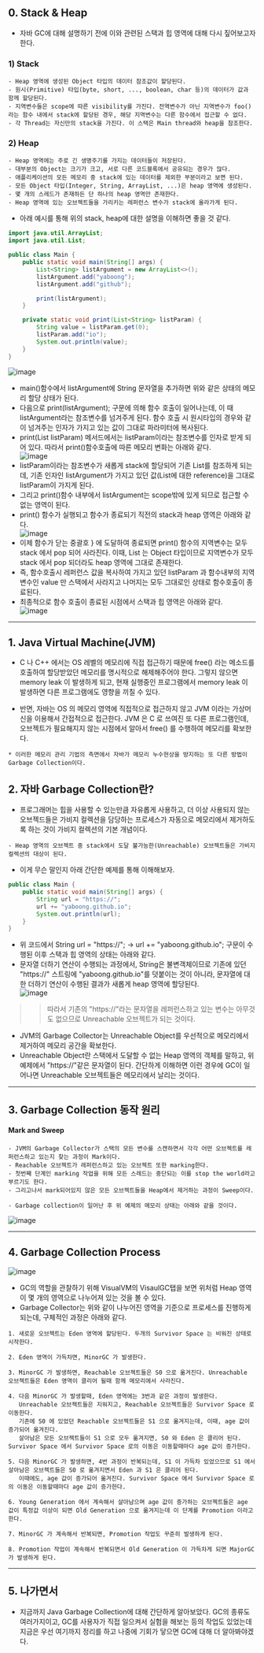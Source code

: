 ## 0. Stack & Heap
* 자바 GC에 대해 설명하기 전에 이와 관련된 스택과 힙 영역에 대해 다시 짚어보고자 한다.

### 1) Stack
```
- Heap 영역에 생성된 Object 타입의 데이터 참조값이 할당된다.
- 원시(Primitive) 타입(byte, short, ..., boolean, char 등)의 데이터가 값과 함께 할당된다.
- 지역변수들은 scope에 따른 visibility를 가진다. 전역변수가 아닌 지역변수가 foo()라는 함수 내에서 stack에 할당된 경우, 해당 지역변수는 다른 함수에서 접근할 수 없다.
- 각 Thread는 자신만의 stack을 가진다. 이 스택은 Main thread와 heap을 참조한다.
```

### 2) Heap
```
- Heap 영역에는 주로 긴 생명주기를 가지는 데이터들이 저장된다.
- 대부분의 Object는 크기가 크고, 서로 다른 코드블록에서 공유되는 경우가 많다.
- 애플리케이션의 모든 메모리 중 stack에 있는 데이터를 제외한 부분이라고 보면 된다.
- 모든 Object 타입(Integer, String, ArrayList, ...)은 heap 영역에 생성된다.
- 몇 개의 스레드가 존재하든 단 하나의 heap 영역만 존재한다.
- Heap 영역에 있는 오브젝트들을 가리키는 레퍼런스 변수가 stack에 올라가게 된다.
```
* 아래 예시를 통해 위의 stack, heap에 대한 설명을 이해하면 좋을 것 같다.
```java
import java.util.ArrayList;
import java.util.List;

public class Main {
    public static void main(String[] args) {
        List<String> listArgument = new ArrayList<>();
        listArgument.add("yaboong");
        listArgument.add("github");

        print(listArgument);
    }

    private static void print(List<String> listParam) {
        String value = listParam.get(0);
        listParam.add("io");
        System.out.println(value);
    }
}
```
![image](https://user-images.githubusercontent.com/61929745/119211486-4efab200-baed-11eb-93b6-3918d30bbfa0.png)   
* main()함수에서 listArgument에 String 문자열을 추가하면 위와 같은 상태의 메모리 할당 상태가 된다.
* 다음으로 print(listArgument); 구문에 의해 함수 호출이 일어나는데, 이 때 listArgument라는 참조변수를 넘겨주게 된다. 함수 호출 시 원시타입의 경우와 같이 넘겨주는 인자가 가지고 있는 값이 그대로 파라미터에 복사된다.
* print(List<String> listParam) 메서드에서는 listParam이라는 참조변수를 인자로 받게 되어 있다. 따라서 print()함수호출에 따른 메모리 변화는 아래와 같다.   
![image](https://user-images.githubusercontent.com/61929745/119211516-9c771f00-baed-11eb-8c3f-7bc459036fc5.png)   
* listParam이라는 참조변수가 새롭게 stack에 할당되어 기존 List를 참조하게 되는데, 기존 인자인 listArgument가 가지고 있던 값(List에 대한 reference)을 그대로 listParam이 가지게 된다.
* 그리고 print()함수 내부에서 listArgument는 scope밖에 있게 되므로 접근할 수 없는 영역이 된다.
* print() 함수가 실행되고 함수가 종료되기 직전의 stack과 heap 영역은 아래와 같다.    
![image](https://user-images.githubusercontent.com/61929745/119211578-eb24b900-baed-11eb-91e4-6094e64dff21.png)   
* 이제 함수가 닫는 중괄호 } 에 도달하여 종료되면 print() 함수의 지역변수는 모두 stack 에서 pop 되어 사라진다. 이때, List 는 Object 타입이므로 지역변수가 모두 stack 에서 pop 되더라도 heap 영역에 그대로 존재한다. 
* 즉, 함수호출시 레퍼런스 값을 복사하여 가지고 있던 listParam 과 함수내부의 지역변수인 value 만 스택에서 사라지고 나머지는 모두 그대로인 상태로 함수호출이 종료된다.
* 최종적으로 함수 호출이 종료된 시점에서 스택과 힙 영역은 아래와 같다.   
![image](https://user-images.githubusercontent.com/61929745/119211592-07285a80-baee-11eb-8ac7-efb6faf049bc.png)   
---
    
## 1. Java Virtual Machine(JVM)
* C 나 C++ 에서는 OS 레벨의 메모리에 직접 접근하기 때문에 free() 라는 메소드를 호출하여 할당받았던 메모리를 명시적으로 해제해주어야 한다. 그렇지 않으면 memory leak 이 발생하게 되고, 현재 실행중인 프로그램에서 memory leak 이 발생하면 다른 프로그램에도 영향을 끼칠 수 있다.

* 반면, 자바는 OS 의 메모리 영역에 직접적으로 접근하지 않고 JVM 이라는 가상머신을 이용해서 간접적으로 접근한다. JVM 은 C 로 쓰여진 또 다른 프로그램인데, 오브젝트가 필요해지지 않는 시점에서 알아서 free() 를 수행하여 메모리를 확보한다. 

```
* 이러한 메모리 관리 기법의 측면에서 자바가 메모리 누수현상을 방지하는 또 다른 방법이 Garbage Collection이다.
```    

## 2. 자바 Garbage Collection란?
- 프로그래머는 힙을 사용할 수 있는만큼 자유롭게 사용하고, 더 이상 사용되지 않는 오브젝드들은 가비지 컬렉션을 담당하는 프로세스가 자동으로 메모리에서 제거하도록 하는 것이 가비지 컬렉션의 기본 개념이다.
```
- Heap 영역의 오브젝트 중 stack에서 도달 불가능한(Unreachable) 오브젝트들은 가비지 컬렉션의 대상이 된다.
```
* 이게 무슨 말인지 아래 간단한 예제를 통해 이해해보자.
```java
public class Main {
    public static void main(String[] args) {
        String url = "https://";
        url += "yaboong.github.io";
        System.out.println(url);
    }
}
```    
* 위 코드에서 String url = "https://"; -> url += "yaboong.github.io"; 구문이 수행된 이후 스택과 힙 영역의 상태는 아래와 같다.
* 문자열 더하기 연산이 수행되는 과정에서, String은 불변객체이므로 기존에 있던 "https://" 스트링에 "yaboong.github.io"를 덧붙이는 것이 아니라, 문자열에 대한 더하기 연산이 수행된 결과가 새롭게 heap 영역에 할당된다.   
![image](https://user-images.githubusercontent.com/61929745/119211805-528f3880-baef-11eb-8a4e-5c99049a4524.png)
>> 따라서 기존의 "https://"라는 문자열을 레퍼런스하고 있는 변수는 아무것도 없으므로 Unreachable 오브젝트가 되는 것이다.
    
- JVM의 Garbage Collector는 Unreachable Object를 우선적으로 메모리에서 제거하여 메모리 공간을 확보한다.
- Unreachable Object란 스택에서 도달할 수 없는 Heap 영역의 객체를 말하고, 위 예제에서 "https://"같은 문자열이 된다. 간단하게 이해하면 이런 경우에 GC이 일어나면 Unreachable 오브젝트들은 메모리에서 날리는 것이다.

---- 
## 3. Garbage Collection 동작 원리
#### Mark and Sweep
```
- JVM의 Garbage Collector가 스택의 모든 변수를 스캔하면서 각각 어떤 오브젝트를 레퍼런스하고 있는지 찾는 과정이 Mark이다.
- Reachable 오브젝트가 레퍼런스하고 있는 오브젝트 또한 marking한다.
- 첫번째 단계인 marking 작업을 위해 모든 스레드는 중단되는 이를 stop the world라고 부르기도 한다.
- 그리고나서 mark되어있지 않은 모든 오브젝트들을 Heap에서 제거하는 과정이 Sweep이다.
    
- Garbage collection이 일어난 후 위 예제의 메모리 상태는 아래와 같을 것이다.
```
![image](https://user-images.githubusercontent.com/61929745/119211920-245e2880-baf0-11eb-8278-a968fbd4edc6.png)

---
## 4. Garbage Collection Process   
![image](https://user-images.githubusercontent.com/61929745/119211980-8a4ab000-baf0-11eb-8509-72ea8ae1d0f1.png)
    
* GC의 역할을 관찰하기 위해 VisualVM의 VisaulGC탭을 보면 위처럼 Heap 영역이 몇 개의 영역으로 나누어져 있는 것을 볼 수 있다.
* Garbage Collector는 위와 같이 나누어진 영역을 기준으로 프로세스를 진행하게 되는데, 구체적인 과정은 아래와 같다.
```
1. 새로운 오브젝트는 Eden 영역에 할당된다. 두개의 Survivor Space 는 비워진 상태로 시작한다.
    
2. Eden 영역이 가득차면, MinorGC 가 발생한다.
    
3. MinorGC 가 발생하면, Reachable 오브젝트들은 S0 으로 옮겨진다. Unreachable 오브젝트들은 Eden 영역이 클리어 될때 함께 메모리에서 사라진다.
    
4. 다음 MinorGC 가 발생할때, Eden 영역에는 3번과 같은 과정이 발생한다. 
   Unreachable 오브젝트들은 지워지고, Reachable 오브젝트들은 Survivor Space 로 이동한다. 
   기존에 S0 에 있었던 Reachable 오브젝트들은 S1 으로 옮겨지는데, 이때, age 값이 증가되어 옮겨진다.
   살아남은 모든 오브젝트들이 S1 으로 모두 옮겨지면, S0 와 Eden 은 클리어 된다. Survivor Space 에서 Survivor Space 로의 이동은 이동할때마다 age 값이 증가한다.
    
5. 다음 MinorGC 가 발생하면, 4번 과정이 반복되는데, S1 이 가득차 있었으므로 S1 에서 살아남은 오브젝트들은 S0 로 옮겨지면서 Eden 과 S1 은 클리어 된다.
   이때에도, age 값이 증가되어 옮겨진다. Survivor Space 에서 Survivor Space 로의 이동은 이동할때마다 age 값이 증가한다.
    
6. Young Generation 에서 계속해서 살아남으며 age 값이 증가하는 오브젝트들은 age 값이 특정값 이상이 되면 Old Generation 으로 옮겨지는데 이 단계를 Promotion 이라고 한다.
    
7. MinorGC 가 계속해서 반복되면, Promotion 작업도 꾸준히 발생하게 된다.
    
8. Promotion 작업이 계속해서 반복되면서 Old Generation 이 가득차게 되면 MajorGC 가 발생하게 된다.
```

---
## 5. 나가면서
* 지금까지 Java Garbage Collection에 대해 간단하게 알아보았다. GC의 종류도 여러가지이고, GC를 사용자가 직접 일으켜서 실험을 해보는 등의 작업도 있었는데 지금은 우선 여기까지 정리를 하고 나중에 기회가 닿으면 GC에 대해 더 알아봐야겠다.
